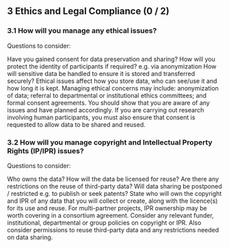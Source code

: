 ## 3 Ethics and Legal Compliance (0 / 2)

### 3.1 How will you manage any ethical issues?

Questions to consider:

Have you gained consent for data preservation and sharing?
How will you protect the identity of participants if required? e.g. via anonymization
How will sensitive data be handled to ensure it is stored and transferred securely?
Ethical issues affect how you store data, who can see/use it and how long it is kept. Managing ethical concerns may include: anonymization of data; referral to departmental or institutional ethics committees; and formal consent agreements. You should show that you are aware of any issues and have planned accordingly. If you are carrying out research involving human participants, you must also ensure that consent is requested to allow data to be shared and reused.

### 3.2 How will you manage copyright and Intellectual Property Rights (IP/IPR) issues?

Questions to consider:

Who owns the data?
How will the data be licensed for reuse?
Are there any restrictions on the reuse of third-party data?
Will data sharing be postponed / restricted e.g. to publish or seek patents?
State who will own the copyright and IPR of any data that you will collect or create, along with the licence(s) for its use and reuse. For multi-partner projects, IPR ownership may be worth covering in a consortium agreement. Consider any relevant funder, institutional, departmental or group policies on copyright or IPR. Also consider permissions to reuse third-party data and any restrictions needed on data sharing.
